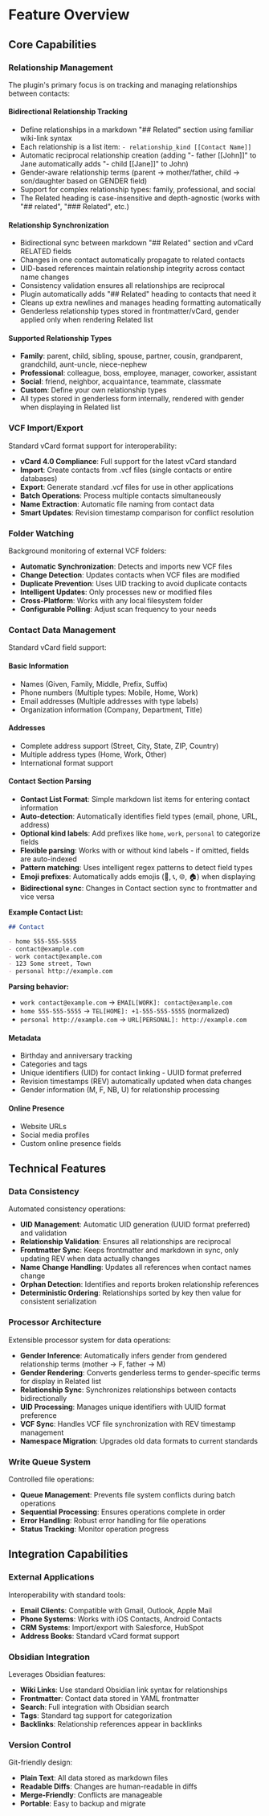 # Feature Overview

## Core Capabilities

### Relationship Management

The plugin's primary focus is on tracking and managing relationships between contacts:

#### Bidirectional Relationship Tracking
- Define relationships in a markdown "## Related" section using familiar wiki-link syntax
- Each relationship is a list item: `- relationship_kind [[Contact Name]]`
- Automatic reciprocal relationship creation (adding "- father [[John]]" to Jane automatically adds "- child [[Jane]]" to John)
- Gender-aware relationship terms (parent → mother/father, child → son/daughter based on GENDER field)
- Support for complex relationship types: family, professional, and social
- The Related heading is case-insensitive and depth-agnostic (works with "## related", "### Related", etc.)

#### Relationship Synchronization
- Bidirectional sync between markdown "## Related" section and vCard RELATED fields
- Changes in one contact automatically propagate to related contacts
- UID-based references maintain relationship integrity across contact name changes
- Consistency validation ensures all relationships are reciprocal
- Plugin automatically adds "## Related" heading to contacts that need it
- Cleans up extra newlines and manages heading formatting automatically
- Genderless relationship types stored in frontmatter/vCard, gender applied only when rendering Related list

#### Supported Relationship Types
- **Family**: parent, child, sibling, spouse, partner, cousin, grandparent, grandchild, aunt-uncle, niece-nephew
- **Professional**: colleague, boss, employee, manager, coworker, assistant
- **Social**: friend, neighbor, acquaintance, teammate, classmate
- **Custom**: Define your own relationship types
- All types stored in genderless form internally, rendered with gender when displaying in Related list

### VCF Import/Export

Standard vCard format support for interoperability:

- **vCard 4.0 Compliance**: Full support for the latest vCard standard
- **Import**: Create contacts from .vcf files (single contacts or entire databases)
- **Export**: Generate standard .vcf files for use in other applications
- **Batch Operations**: Process multiple contacts simultaneously
- **Name Extraction**: Automatic file naming from contact data
- **Smart Updates**: Revision timestamp comparison for conflict resolution

### Folder Watching

Background monitoring of external VCF folders:

- **Automatic Synchronization**: Detects and imports new VCF files
- **Change Detection**: Updates contacts when VCF files are modified
- **Duplicate Prevention**: Uses UID tracking to avoid duplicate contacts
- **Intelligent Updates**: Only processes new or modified files
- **Cross-Platform**: Works with any local filesystem folder
- **Configurable Polling**: Adjust scan frequency to your needs

### Contact Data Management

Standard vCard field support:

#### Basic Information
- Names (Given, Family, Middle, Prefix, Suffix)
- Phone numbers (Multiple types: Mobile, Home, Work)
- Email addresses (Multiple addresses with type labels)
- Organization information (Company, Department, Title)

#### Addresses
- Complete address support (Street, City, State, ZIP, Country)
- Multiple address types (Home, Work, Other)
- International format support

#### Contact Section Parsing
- **Contact List Format**: Simple markdown list items for entering contact information
- **Auto-detection**: Automatically identifies field types (email, phone, URL, address)
- **Optional kind labels**: Add prefixes like `home`, `work`, `personal` to categorize fields
- **Flexible parsing**: Works with or without kind labels - if omitted, fields are auto-indexed
- **Pattern matching**: Uses intelligent regex patterns to detect field types
- **Emoji prefixes**: Automatically adds emojis (📧, 📞, 🌐, 🏠) when displaying
- **Bidirectional sync**: Changes in Contact section sync to frontmatter and vice versa

**Example Contact List:**
```markdown
## Contact

- home 555-555-5555
- contact@example.com
- work contact@example.com
- 123 Some street, Town
- personal http://example.com
```

**Parsing behavior:**
- `work contact@example.com` → `EMAIL[WORK]: contact@example.com`
- `home 555-555-5555` → `TEL[HOME]: +1-555-555-5555` (normalized)
- `personal http://example.com` → `URL[PERSONAL]: http://example.com`

#### Metadata
- Birthday and anniversary tracking
- Categories and tags
- Unique identifiers (UID) for contact linking - UUID format preferred
- Revision timestamps (REV) automatically updated when data changes
- Gender information (M, F, NB, U) for relationship processing

#### Online Presence
- Website URLs
- Social media profiles
- Custom online presence fields

## Technical Features

### Data Consistency

Automated consistency operations:

- **UID Management**: Automatic UID generation (UUID format preferred) and validation
- **Relationship Validation**: Ensures all relationships are reciprocal
- **Frontmatter Sync**: Keeps frontmatter and markdown in sync, only updating REV when data actually changes
- **Name Change Handling**: Updates all references when contact names change
- **Orphan Detection**: Identifies and reports broken relationship references
- **Deterministic Ordering**: Relationships sorted by key then value for consistent serialization

### Processor Architecture

Extensible processor system for data operations:

- **Gender Inference**: Automatically infers gender from gendered relationship terms (mother → F, father → M)
- **Gender Rendering**: Converts genderless terms to gender-specific terms for display in Related list
- **Relationship Sync**: Synchronizes relationships between contacts bidirectionally
- **UID Processing**: Manages unique identifiers with UUID format preference
- **VCF Sync**: Handles VCF file synchronization with REV timestamp management
- **Namespace Migration**: Upgrades old data formats to current standards

### Write Queue System

Controlled file operations:

- **Queue Management**: Prevents file system conflicts during batch operations
- **Sequential Processing**: Ensures operations complete in order
- **Error Handling**: Robust error handling for file operations
- **Status Tracking**: Monitor operation progress

## Integration Capabilities

### External Applications

Interoperability with standard tools:

- **Email Clients**: Compatible with Gmail, Outlook, Apple Mail
- **Phone Systems**: Works with iOS Contacts, Android Contacts
- **CRM Systems**: Import/export with Salesforce, HubSpot
- **Address Books**: Standard vCard format support

### Obsidian Integration

Leverages Obsidian features:

- **Wiki Links**: Use standard Obsidian link syntax for relationships
- **Frontmatter**: Contact data stored in YAML frontmatter
- **Search**: Full integration with Obsidian search
- **Tags**: Standard tag support for categorization
- **Backlinks**: Relationship references appear in backlinks

### Version Control

Git-friendly design:

- **Plain Text**: All data stored as markdown files
- **Readable Diffs**: Changes are human-readable in diffs
- **Merge-Friendly**: Conflicts are manageable
- **Portable**: Easy to backup and migrate